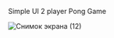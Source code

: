Simple UI 2 player Pong Game

![Снимок экрана (12)](https://github.com/user-attachments/assets/1a162137-1f5e-4d63-b8c5-fea67eb9b488)
